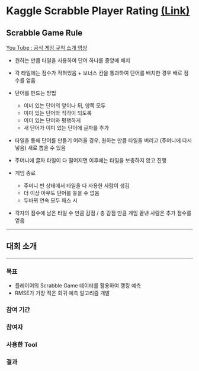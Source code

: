 # Kaggle Scrabble Player Rating [(Link)](https://www.kaggle.com/c/scrabble-player-rating)

## Scrabble Game Rule

[You Tube : 공식 게임 규칙 소개 영샹](https://www.youtube.com/watch?v=RYeXv1vmLGM)

* 원하는 만큼 타일을 사용하여 단어 하나를 중앙에 배치

* 각 타일에는 점수가 적혀있음 + 보너스 칸을 통과하여 단어를 배치한 경우 배로 점수를 얻음

* 단어를 만드는 방법

  - 이미 있는 단어의 앞이나 뒤, 양쪽 모두
  - 이미 있는 단어와 직각이 되도록
  - 이미 있는 단어와 평행하게
  - 새 단어가 이미 있는 단어에 글자를 추가
  
* 타일을 통해 단어를 만들기 어려울 경우, 원하는 만큼 타일을 버리고 (주머니에 다시 넣음) 새로 뽑을 수 있음

* 주머니에 글자 타일이 다 떨어지면 이후에는 타일을 보충하지 않고 진행

* 게임 종료

  - 주머니 빈 상태에서 타일을 다 사용한 사람이 생김
  - 더 이상 아무도 단어를 놓을 수 없음
  - 두바뀌 연속 모두 패스 시

* 각자의 점수에 남은 타일 수 만큼 감점 / 총 감점 만큼 게임 끝낸 사람은 추가 점수를 얻음

---

## 대회 소개
---

### 목표

* 플레이어의 Scrabble Game 데이터를 활용하여 랭킹 예측
* RMSE가 가장 적은 회귀 예측 알고리즘 개발

### 참여 기간

### 참여자

### 사용한 Tool

### 결과
